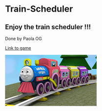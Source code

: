 # Train-Scheduler
## Enjoy the train scheduler !!!
Done by Paola OG

[Link to game](https://paolaog.github.io/Train-Scheduler/index/index.html)

![Image of Yaktocat](https://github.com/PaolaOG/Responsive-Portafolio/blob/master/assets/images/train.png)
